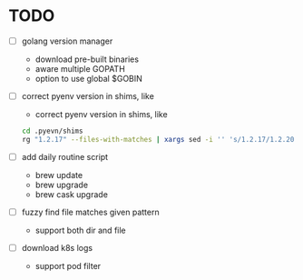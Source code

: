 # TODO
- [ ] golang version manager
  + download pre-built binaries
  + aware multiple GOPATH
  + option to use global $GOBIN

- [ ] correct pyenv version in shims, like
  + correct pyenv version in shims, like
  ```bash
  cd .pyevn/shims
  rg "1.2.17" --files-with-matches | xargs sed -i '' 's/1.2.17/1.2.20/g'
  ```
  
- [ ] add daily routine script
  + brew update
  + brew upgrade
  + brew cask upgrade

- [ ] fuzzy find file matches given pattern
  + support both dir and file
  
- [ ] download k8s logs
  + support pod filter
